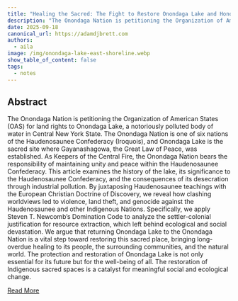 ```yaml
---
title: "Healing the Sacred: The Fight to Restore Onondaga Lake and Honor Indigenous Land"
description: "The Onondaga Nation is petitioning the Organization of American States (OAS) for land rights to Onondaga Lake, a notoriously polluted body of water in Central New York State."
date: 2025-09-18
canonical_url: https://adamdjbrett.com
authors:
  - aila
image: /img/onondaga-lake-east-shoreline.webp
show_table_of_content: false
tags:
  - notes
---
```

## Abstract
The Onondaga Nation is petitioning the Organization of American States (OAS) for land rights to Onondaga Lake, a notoriously polluted body of water in Central New York State. The Onondaga Nation is one of six nations of the Haudenosaunee Confederacy (Iroquois), and Onondaga Lake is the sacred site where Gayanashagowa, the Great Law of Peace, was established. As Keepers of the Central Fire, the Onondaga Nation bears the responsibility of maintaining unity and peace within the Haudenosaunee Confederacy. This article examines the history of the lake, its significance to the Haudenosaunee Confederacy, and the consequences of its desecration through industrial pollution. By juxtaposing Haudenosaunee teachings with the European Christian Doctrine of Discovery, we reveal how clashing worldviews led to violence, land theft, and genocide against the Haudenosaunee and other Indigenous Nations. Specifically, we apply Steven T. Newcomb’s Domination Code to analyze the settler-colonial justification for resource extraction, which left behind ecological and social devastation. We argue that returning Onondaga Lake to the Onondaga Nation is a vital step toward restoring this sacred place, bringing long-overdue healing to its people, the surrounding communities, and the natural world. The protection and restoration of Onondaga Lake is not only essential for its future but for the well-being of all. The restoration of Indigenous sacred spaces is a catalyst for meaningful social and ecological change.

[Read More](https://commons.lib.jmu.edu/ijr/vol9/iss1/2/)
